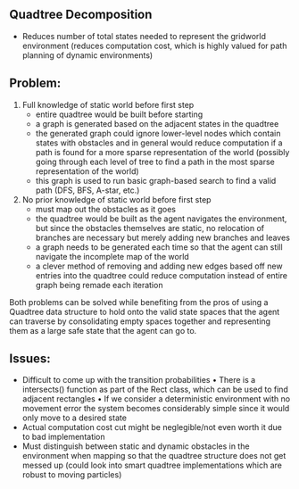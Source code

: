 ## Quadtree Decomposition
- Reduces number of total states needed to represent the gridworld environment (reduces computation cost, which is highly valued for path planning of dynamic environments)

## Problem:
1. Full knowledge of static world before first step
	- entire quadtree would be built before starting
	- a graph is generated based on the adjacent states in the quadtree
	- the generated graph could ignore lower-level nodes which contain states with obstacles and in general would reduce computation if a path is found for a more sparse representation of the world (possibly going through each level of tree to find a path in the most sparse representation of the world)
	- this graph is used to run basic graph-based search to find a valid path (DFS, BFS, A-star, etc.)
2. No prior knowledge of static world before first step
	- must map out the obstacles as it goes
	- the quadtree would be built as the agent navigates the environment, but since the obstacles themselves are static, no relocation of branches are necessary but merely adding new branches and leaves
	- a graph needs to be generated each time so that the agent can still navigate the incomplete map of the world
	- a clever method of removing and adding new edges based off new entries into the quadtree could reduce computation instead of entire graph being remade each iteration

Both problems can be solved while benefiting from the pros of using a Quadtree data structure to hold onto the valid state spaces that the agent can traverse by consolidating empty spaces together and representing them as a large safe state that the agent can go to.

## Issues:
- Difficult to come up with the transition probabilities
	• There is a intersects() function as part of the Rect class, which can be used to find adjacent rectangles
	• If we consider a deterministic environment with no movement error the system becomes considerably simple since it would only move to a desired state
- Actual computation cost cut might be neglegible/not even worth it due to bad implementation
- Must distinguish between static and dynamic obstacles in the environment when mapping so that the quadtree structure does not get messed up (could look into smart quadtree implementations which are robust to moving particles)

